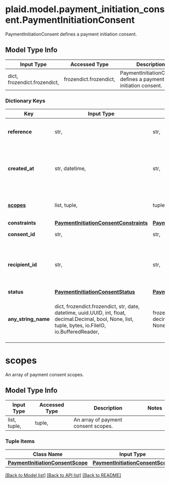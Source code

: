 # plaid.model.payment_initiation_consent.PaymentInitiationConsent

PaymentInitiationConsent defines a payment initiation consent.

## Model Type Info
Input Type | Accessed Type | Description | Notes
------------ | ------------- | ------------- | -------------
dict, frozendict.frozendict,  | frozendict.frozendict,  | PaymentInitiationConsent defines a payment initiation consent. | 

### Dictionary Keys
Key | Input Type | Accessed Type | Description | Notes
------------ | ------------- | ------------- | ------------- | -------------
**reference** | str,  | str,  | A reference for the payment consent. | 
**created_at** | str, datetime,  | str,  | Consent creation timestamp, in [ISO 8601](https://wikipedia.org/wiki/ISO_8601) format. | value must conform to RFC-3339 date-time
**[scopes](#scopes)** | list, tuple,  | tuple,  | An array of payment consent scopes. | 
**constraints** | [**PaymentInitiationConsentConstraints**](PaymentInitiationConsentConstraints.md) | [**PaymentInitiationConsentConstraints**](PaymentInitiationConsentConstraints.md) |  | 
**consent_id** | str,  | str,  | The consent ID. | 
**recipient_id** | str,  | str,  | The ID of the recipient the payment consent is for. | 
**status** | [**PaymentInitiationConsentStatus**](PaymentInitiationConsentStatus.md) | [**PaymentInitiationConsentStatus**](PaymentInitiationConsentStatus.md) |  | 
**any_string_name** | dict, frozendict.frozendict, str, date, datetime, uuid.UUID, int, float, decimal.Decimal, bool, None, list, tuple, bytes, io.FileIO, io.BufferedReader,  | frozendict.frozendict, str, decimal.Decimal, BoolClass, NoneClass, tuple, bytes, FileIO | any string name can be used but the value must be the correct type | [optional]

# scopes

An array of payment consent scopes.

## Model Type Info
Input Type | Accessed Type | Description | Notes
------------ | ------------- | ------------- | -------------
list, tuple,  | tuple,  | An array of payment consent scopes. | 

### Tuple Items
Class Name | Input Type | Accessed Type | Description | Notes
------------- | ------------- | ------------- | ------------- | -------------
[**PaymentInitiationConsentScope**](PaymentInitiationConsentScope.md) | [**PaymentInitiationConsentScope**](PaymentInitiationConsentScope.md) | [**PaymentInitiationConsentScope**](PaymentInitiationConsentScope.md) |  | 

[[Back to Model list]](../../README.md#documentation-for-models) [[Back to API list]](../../README.md#documentation-for-api-endpoints) [[Back to README]](../../README.md)

